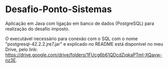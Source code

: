 # Desafio-Ponto-Sistemas
Aplicação em Java com ligação em banco de dados (PostgreSQL) para realização do desafio imposto.

O executável necessário para conexão com o SQL com o nome "postgresql-42.2.2.jre7.jar" e explicado no README está disponível no meu Drive, pelo link: https://drive.google.com/drive/folders/1FUcg6b61QDcdZjqkaPTmI-XQavw-nz3E.
